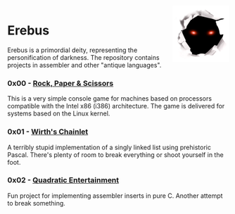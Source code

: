 ﻿<img src="ErebusLogo.png" align="right" />

# Erebus

Erebus is a primordial deity, representing the personification of darkness. The repository contains projects in assembler and other "antique languages".

### 0x00 - [Rock, Paper & Scissors](https://github.com/niko-zvt/Erebus/tree/main/Rock-Paper-Scissors)

This is a very simple console game for machines based on processors compatible with the Intel x86 (i386) architecture. The game is delivered for systems based on the Linux kernel.

### 0x01 - [Wirth's Chainlet](https://github.com/niko-zvt/Erebus/tree/main/Wirths-Chainlet)

A terribly stupid implementation of a singly linked list using prehistoric Pascal. There's plenty of room to break everything or shoot yourself in the foot.

### 0x02 - [Quadratic Entertainment](https://github.com/niko-zvt/Erebus/tree/main/Quadratic-Entertainment)

Fun ​project for implementing assembler inserts in pure C. Another attempt to break something.